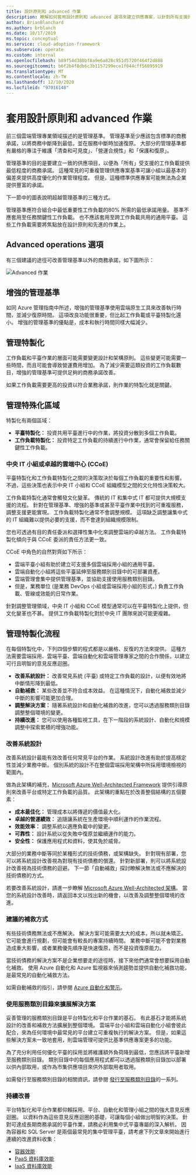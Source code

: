 ```yaml
---
title: 設計原則和 advanced 作業
description: 瞭解如何套用設計原則和 advanced 選項來建立供應專案，以針對所有支援的工作負載提供最低程度的商務承諾。
author: BrianBlanchard
ms.author: brblanch
ms.date: 10/17/2019
ms.topic: conceptual
ms.service: cloud-adoption-framework
ms.subservice: operate
ms.custom: internal
ms.openlocfilehash: b89f54d380bf8a9e6a828c951d5720f464f2d888
ms.sourcegitcommit: b6f2b4f8db6c3b1157299ece1f044cff56895919
ms.translationtype: MT
ms.contentlocale: zh-TW
ms.lasthandoff: 12/10/2020
ms.locfileid: "97016148"
---
```

# <a name="apply-design-principles-and-advanced-operations"></a>套用設計原則和 advanced 作業

前三個雲端管理專業領域描述的是管理基準。 管理基準至少應該包含標準的商務承諾，以將商務中斷降到最低，並在服務中斷時加速復原。 大部分的管理基準都有嚴格的專注于維護「清查和可見度」、「營運合規性」和「保護和復原」。

管理基準的目的是要建立一致的供應項目，以便為「所有」受支援的工作負載提供最低程度的商務承諾。 這種常見的可重複管理供應專案基準可讓小組以最基本的偏差來提供高度優化的作業管理程度。 但是，這種標準供應專案可能無法為企業提供豐富的承諾。

下一節中的圖表說明超越管理基準的三種方式。

管理基準應符合組合中最低重要性工作負載的80% 所需的最低承諾用量。 基準不應套用至任務關鍵性工作負載。 也不應該套用至跨工作負載共用的通用平臺。 這些工作負載需要將焦點放在設計原則和先進的作業上。

## <a name="advanced-operations-options"></a>Advanced operations 選項

有三個建議的途徑可改善管理基準以外的商務承諾，如下圖所示：

![Advanced 作業](../_images/manage/beyond-the-baseline.png)

## <a name="enhanced-management-baseline"></a>增強的管理基準

如同 Azure 管理指南中所述，增強的管理基準使用雲端原生工具來改善執行時間，並減少復原時間。 這項改良功能很重要，但比起工作負載或平臺特製化還小。 增強的管理基準的優點是，成本和執行時間同樣大幅減少。

## <a name="management-specialization"></a>管理特製化

工作負載和平臺作業的層面可能需要變更設計和架構原則。 這些變更可能需要一些時間，而且可能會導致營運費用增加。 為了減少需要這類投資的工作負載數目，增強的管理基準可提供足夠的商務承諾改善。

如果工作負載需要更高的投資以符合業務承諾，則作業的特製化就是關鍵。

## <a name="areas-of-management-specialization"></a>管理特殊化區域

特製化有兩個區域：

- **平臺特製化：** 投資共用平臺進行中的作業，將投資分散到多個工作負載。
- **工作負載特製化：** 投資特定工作負載的持續進行中作業，通常會保留給任務關鍵性工作負載。

### <a name="central-it-team-or-cloud-center-of-excellence-ccoe"></a>中央 IT 小組或卓越的雲端中心 (CCoE) 

平臺特製化和工作負載特製化之間的決策取決於每個工作負載的重要性和影響。 不過，這些決策也表示中央 IT 小組和 CCoE 組織模型之間的文化特性決策較大。

工作負載特製化通常會觸發文化變革。 傳統的 IT 和集中式 IT 都可提供大規模支援的流程。 針對在管理基準、增強的基準或甚至平臺作業中找到的可重複服務，調整支援更能實現。 工作負載特製化通常不會調整規模。 這項缺乏調整讓集中式的 IT 組織難以提供必要的支援，而不會達到組織規模限制。

您也可透過有目的責任委派和選擇性集中化來調整雲端的卓越方法。 工作負載特製化傾向于與 CCoE 委派的責任方法更一致。

CCoE 中角色的自然對齊如下所示：

- 雲端平臺小組有助於建立可支援多個雲端採用小組的通用平臺。
- 雲端自動化小組將這些平臺延伸至服務類別目錄中的可部署資產。
- 雲端管理會集中提供管理基準，並協助支援使用服務類別目錄。
- 但是，業務單位 (是業務 DevOps 小組或雲端採用小組的形式，) 負責工作負載、管線或效能的日常作業。

針對調整管理領域，中央 IT 小組和 CCoE 模型通常可以在平臺特製化上提供，但文化變革也不甚。 提供工作負載特製化對於中央 IT 團隊來說可能更複雜。

## <a name="management-specialization-processes"></a>管理特製化流程

在每個特製化中，下列四個步驟的程式都是以嚴格、反復的方法來提供。 這種方法需要雲端採用、雲端平臺、雲端自動化和雲端管理專家之間的合作關係，以建立可行且明智的意見反應迴圈。

- **改善系統設計：** 改善常見系統 (平臺) 或特定工作負載的設計，以便有效地將中斷情形降到最低。
- **自動補救：** 某些改善並不符合成本效益。 在這種情況下，自動化補救並減少中斷的影響可能更加合理。
- **調整解決方案：** 隨著系統設計和自動化補救的改進，您可以透過服務類別目錄調整整個環境的變更。
- **持續改進：** 您可以使用各種監視工具，在下一階段的系統設計、自動化和規模調整中探索累積的增強功能。

### <a name="improve-system-design"></a>改善系統設計

改善系統設計最能有效改善任何常見平台的作業。 系統設計改進有助於提高穩定性並減少業務中斷。 個別系統的設計不在整個雲端採用架構中所採用環境檢視的範圍內。

做為此架構的補充，[Microsoft Azure Well-Architected Framework](/azure/architecture/framework) 提供引導原則來改善平台或特定工作負載的品質。 此架構的重點在於改善整個結構的五個要素：

- **成本最佳化：** 管理成本以將傳遞的價值最大化。
- **卓越的營運績效：** 追隨讓系統在生產環境中順利運作的作業流程。
- **效能效率：** 調整系統以適應負載中的變更。
- **可靠性：** 設計系統以從失敗中復原並繼續運作的能力。
- **安全性：** 保護應用程式和資料，使其免於威脅。

大部分的業務中斷等同於某種形式的技術債務，或架構缺失。 針對現有部署，您可以將系統設計改善視為對現有技術債務的償還。 針對新部署，則可以將系統設計改善視為技術債務的迴避。 下一節「自動補救」探討瞭解決無法或不應解決的技術債務的方式。

若要改善系統設計，請進一步瞭解 [Microsoft Azure Well-Architected 架構](/azure/architecture/framework)。 當您的系統設計改善時，請返回本文以找出新的機會，以改善及調整整個環境的改進。

### <a name="automated-remediation"></a>建議的補救方式

有些技術債務無法或不應解決。 解決方案可能需要太大的成本，所以就未矯正。 它可能會進行規劃，但可能會有較長的專案持續時間。 業務中斷可能不會對業務造成重大影響，或者業務優先順序是快速復原，而不是投資復原能力。

當技術債務的解決方案不是企業想要走的途徑時，接下來他們通常會想要採用自動化補救。 使用 Azure 自動化和 Azure 監視器來偵測趨勢並提供自動化補救功能，是最常見的自動化補救方法。

如需自動補救的指引，請參閱 [Azure 自動化和警示](/azure/automation/automation-create-alert-triggered-runbook)。

### <a name="scale-the-solution-with-a-service-catalog"></a>使用服務類別目錄來擴展解決方案

妥善管理的服務類別目錄是平台特製化和平台作業的基石。 有此基石才能將系統設計的改善和補救方法擴展到整個環境。 雲端平台小組和雲端自動化小組會彼此配合，來為任何環境中最常見的平台建立可重複執行的解決方案。 但是，如果這些解決方案未一致地套用，則雲端管理可提供比基準供應專案更多的功能。

為了充分利用任何優化平臺的採用並將維護額外負荷降到最低，您應該將平臺新增至服務類別目錄。 類別目錄中的每個應用程式都可以透過服務類別目錄加以部署以供內部取用，或作為市集供應項目來供外部取用者取用。

如需發行至服務類別目錄的相關資訊，請參閱 [發行至服務類別目錄](/azure/managed-applications/publish-service-catalog-app)的一系列。

### <a name="continuous-improvement"></a>持續改善

平台特製化和平台作業都仰賴採用、平台、自動化和管理小組之間的強大意見反應迴圈。 以資料作為這些意見反應迴圈的基礎，可讓每個小組做出明智的決策。 針對可達成長期商務承諾的平臺作業，請務必利用集中式平臺專屬的深入解析。 因為容器和 SQL Server 是兩個最常見的集中管理平臺，請考慮下列文章來開始進行連續的改進資料收集：

- [容器效能](/azure/azure-monitor/insights/container-insights-overview)
- [PaaS 資料庫效能](/azure/azure-monitor/insights/azure-sql)
- [IaaS 資料庫效能](/azure/azure-monitor/insights/sql-assessment)
